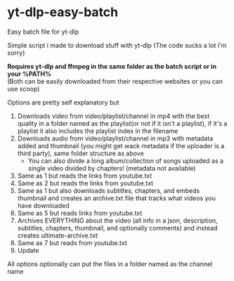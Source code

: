 # yt-dlp-easy-batch
Easy batch file for yt-dlp

Simple script i made to download stuff with yt-dlp (The code sucks a lot i'm sorry)

**Requires yt-dlp and ffmpeg in the same folder as the batch script or in your %PATH%**<br>
(Both can be easily downloaded from their respective websites or you can use scoop)

Options are pretty self explanatory but

<ol>
  <li> Downloads video from video/playlist/channel in mp4 with the best quality in a folder named as the playlist(or not if it isn't a playlist), if it's a playlist it also includes the playlist index in the filename
    <li> Downloads audio from video/playlist/channel in mp3 with metadata added and thumbnail (you might get wack metadata if the uploader is a third party), same folder structure as above
      <ul>
        <li> You can also divide a long album/collection of songs uploaded as a single video divided by chapters! (metadata not available)
      </ul>
      <li> Same as 1 but reads the links from youtube.txt
        <li> Same as 2 but reads the links from youtube.txt
          <li> Same as 1 but also downloads subtitles, chapters, and embeds thumbnail and creates an archive.txt file that tracks what videos you have downloaded 
            <li> Same as 5 but reads links from youtube.txt
              <li> Archives EVERYTHING about the video (all info in a json, description, subtitles, chapters, thumbnail, and optionally comments) and instead creates ultimate-archive.txt
                <li> Same as 7 but reads from youtube.txt
                  <li> Update
       </ol>
                 
All options optionally can put the files in a folder named as the channel name
